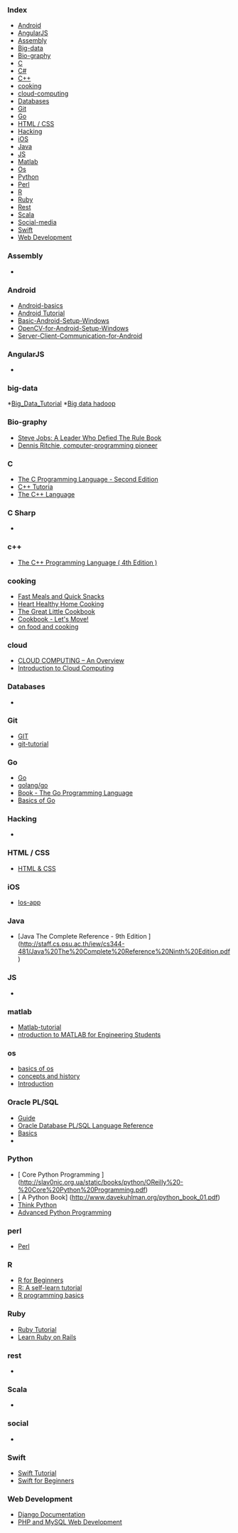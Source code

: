 ### Index

* [Android](#android)
* [AngularJS](#angularjs)
* [Assembly](#assembly)
* [Big-data](#big-data)
* [Bio-graphy](#bio-graphy)
* [C](#c)
* [C#](#c-sharp)
* [C++](#c++)
* [cooking](#cooking)
* [cloud-computing](#cloud)
* [Databases](#databases)
* [Git](#git)
* [Go](#go)
* [HTML / CSS](#html--css)
* [Hacking](#hacking)
* [iOS](#ios)
* [Java](#java)
* [JS](#js)
* [Matlab](#matlab)
* [Os](#os)
* [Python](#python)
* [Perl](#perl)
* [R](#r)
* [Ruby](#ruby)
* [Rest](#rest)
* [Scala](#scala)
* [Social-media](#social)
* [Swift](#swift)
* [Web Development](#web-development)


### Assembly

* 


### Android

* [Android-basics](http://www.tutorialspoint.com/android/android_tutorial.pdf)
* [Android Tutorial](http://pl.cs.jhu.edu/oose/resources/android/Android-Tutorial.pdf)
* [Basic-Android-Setup-Windows](https://web.stanford.edu/class/ee368/Android/Tutorial-1-Basic-Android-Setup-Windows.pdf)
* [OpenCV-for-Android-Setup-Windows](https://web.stanford.edu/class/ee368/Android/Tutorial-2-OpenCV-for-Android-Setup-Windows-personal.pdf)
* [Server-Client-Communication-for-Android](https://web.stanford.edu/class/ee368/Android/Tutorial-3-Server-Client-Communication-for-Android.pdf)



### AngularJS

* 

### big-data
*[Big_Data_Tutorial](http://www.planet-data.eu/sites/default/files/presentations/Big_Data_Tutorial_part4.pdf)
*[Big data hadoop](http://www.tutorialspoint.com/hadoop/hadoop_tutorial.pdf)





### Bio-graphy
* [Steve Jobs: A Leader Who Defied The Rule Book]()
* [Dennis Ritchie, computer-programming pioneer](http://phys.org/pdf237740890.pdf)


### C

* [The C Programming Language - Second Edition ](http://www.ime.usp.br/~pf/Kernighan-Ritchie/C-Programming-Ebook.pdf)
* [C++ Tutoria](http://www.tutorialspoint.com/cplusplus/cpp_tutorial.pdf)
* [The C++ Language](http://www.cplusplus.com/files/tutorial.pdf)


### C Sharp

* 


### c++

* [The C++ Programming Language ( 4th Edition ) ](http://mazonka.com/shared/Straustrup4th.pdf)


### cooking

* [Fast Meals and Quick Snacks](https://www.cdph.ca.gov/HealthInfo/healthyliving/childfamily/Documents/MO-NUPA-TeenCookbook.pdf)
* [Heart Healthy Home Cooking](https://www.nhlbi.nih.gov/files/docs/public/heart/cooking.pdf)
* [The Great Little Cookbook](http://www.workandincome.govt.nz/documents/brochures/the-great-little-cookbook.pdf)
* [Cookbook - Let's Move!](http://www.letsmove.gov/sites/letsmove.gov/files/WHCookbook_071014.pdf)
* [on food and cooking](http://wtf.tw/ref/mcgee.pdf)


### cloud

* [CLOUD COMPUTING – An Overview](http://www.thbs.com/downloads/Cloud-Computing-Overview.pdf)
* [Introduction to Cloud Computing ](https://www.priv.gc.ca/resource/fs-fi/02_05_d_51_cc_e.pdf)



### Databases

* 


### Git

* [GIT](http://www.tutorialspoint.com/git/git_tutorial.pdf)
* [git-tutorial](http://www.cs.columbia.edu/~sedwards/classes/2013/4840/git-tutorial.pdf)


### Go

* [Go](http://www.tutorialspoint.com/go/go_tutorial.pdf)
* [golang/go](http://go.googlecode.com/hg-history/release-branch.r60/doc/GoCourseDay1.pdf)
* [Book - The Go Programming Language](http://www.gopl.io/ch1.pdf)
* [Basics of Go](https://www.miek.nl/downloads/Go/Learning-Go-latest.pdf)


### Hacking

* 


### HTML / CSS

* [HTML & CSS](http://www.wufai.edu.tw/information_technology_center/datasheet/HTML%20and%20CSS%20design%20and%20build%20websites.pdf)


### iOS

* [Ios-app](http://www.tutorialspoint.com/ios/ios_tutorial.pdf)


### Java

* [Java The Complete Reference - 9th Edition ] (http://staff.cs.psu.ac.th/iew/cs344-481/Java%20The%20Complete%20Reference%20Ninth%20Edition.pdf)

### JS

* 





### matlab

* [Matlab-tutorial](http://www.thbs.com/downloads/Cloud-Computing-Overview.pdf)
* [ntroduction to MATLAB for Engineering Students](https://www.mccormick.northwestern.edu/documents/students/undergraduate/introduction-to-matlab.pdf)





### os

* [basics of os](http://www.tutorialspoint.com/operating_system/operating_system_tutorial.pdf)
* [concepts and history](http://www.cs.utexas.edu/users/witchel/372/lectures/01.OSHistory.pdf)
* [Introduction](http://www.wiley.com/college/silberschatz6e/0471417432/slides/pdf2/mod1.2.pdf)



### Oracle PL/SQL

* [Guide](https://docs.oracle.com/cd/B13789_01/appdev.101/b10807.pdf)
* [Oracle Database PL/SQL Language Reference ](https://docs.oracle.com/cd/E11882_01/appdev.112/e25519.pdf)
* [Basics](https://docs.oracle.com/cd/E11882_01/appdev.112/e25519.pdf)
*


### Python

* [ Core Python Programming ] (http://slav0nic.org.ua/static/books/python/OReilly%20-%20Core%20Python%20Programming.pdf)
* [ A Python Book] (http://www.davekuhlman.org/python_book_01.pdf)
* [ Think Python ](http://www.greenteapress.com/thinkpython/thinkpython.pdf)
* [ Advanced Python Programming ](http://www.kaiyuanba.cn/content/develop/Advanced_Python_programming.pdf) 

### perl
* [Perl](http://www.tutorialspoint.com/perl/perl_tutorial.pdf)



### R

* [R for Beginners](https://cran.r-project.org/doc/contrib/Paradis-rdebuts_en.pdf)
* [R: A self-learn tutorial](https://www.nceas.ucsb.edu/files/scicomp/Dloads/RProgramming/BestFirstRTutorial.pdf)
* [R programming basics](http://bio.fsu.edu/miller/docs/Tutorials/Tutorial5_IntroProgramming.pdf)



### Ruby

* [Ruby Tutorial](http://www.tutorialspoint.com/ruby/ruby_tutorial.pdf)
* [Learn Ruby on Rails](https://updatey.com/media/uploads/projects/posts/files/jmif3s8lar4uaf67j2ni.pdf)

### rest

*




### Scala

* 

### social

* 


### Swift

* [Swift Tutorial](http://www.tutorialspoint.com/swift/swift_tutorial.pdf)
* [Swift for Beginners](http://ptgmedia.pearsoncmg.com/images/9780134044705/samplepages/9780134044705.pdf)

### Web Development
* [Django Documentation](https://media.readthedocs.org/pdf/django/latest/django.pdf)
* [PHP and MySQL Web Development](http://ahvaz.ist.unomaha.edu/azad/temp/softarch/05-welling-php-mysql-web.pdf)


